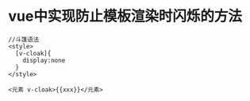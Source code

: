 # vue中实现防止模板渲染时闪烁的方法

```vue
//斗篷语法
<style>
  [v-cloak]{
    display:none
  }
</style>

<元素 v-cloak>{{xxx}}</元素>
```

